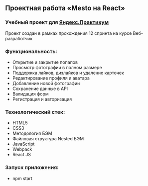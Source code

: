 ## Проектная работа «Mesto на React»

### Учебный проект для [Яндекс.Практикум](https://practicum.yandex.ru/)

Проект создан в рамках прохождения 12 спринта на курсе Веб-разработчик

### Функциональность:

- Открытие и закрытие попапов
- Просмотр фотографии в полном размере
- Поддержка лайков, дизлайков и удаление карточек
- Редактирование профиля и аватара
- Добавление новой фотографии
- Сохранение данные в API
- Валидация форм
- Регистрация и авторизация

### Технологический стек:

- HTML5
- CSS3
- Методология БЭМ
- Файловая структура Nested БЭМ
- JavaScript
- Webpack
- React JS

### Запуск приложения:

- npm start
